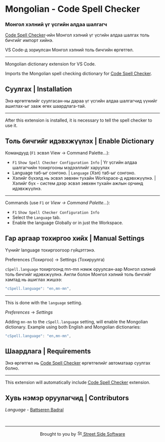 # Mongolian - Code Spell Checker

### Монгол хэлний үг үсгийн алдаа шалгагч

[Code Spell Checker](https://marketplace.visualstudio.com/items?itemName=streetsidesoftware.code-spell-checker)-ийн Монгол хэлний үг үсгийн алдаа шалгах толь бичгийг импорт хийнэ.

VS Code-д зориулсан Монгол хэлний толь бичгийн өргөтгөл.

---

Mongolian dictionary extension for VS Code.

Imports the Mongolian spell checking dictionary for [Code Spell Checker](https://marketplace.visualstudio.com/items?itemName=streetsidesoftware.code-spell-checker).

## Суулгах | Installation

Энэ өргөтгөлийг суулгасан-ны дараа үг үсгийн алдаа шалгагчид үүнийг ашиглах-ыг зааж өгөх шаардлага-тай.

---

After this extension is installed, it is necessary to tell the spell checker to use it.

## Толь бичгийг идэвхжүүлэх | Enable Dictionary

Командууд (`F1` эсвэл View -> Command Palette...):

- `F1` `Show Spell Checker Configuration Info` | Үг үсгийн алдаа шалгагчийн тохиргооны мэдээллийг харуулах
- Language таб-ыг сонгоно. | `Language` (Хэл) таб-ыг сонгоно.
- Хэлийг бүхэлд нь эсвэл зөвхөн тухайн Workspace-д идэвхжүүлнэ. | Хэлийг бүх - систем дээр эсвэл зөвхөн тухайн ажлын орчинд идэвхжүүлнэ.

---

Commands (use `F1` or _View -> Command Palette..._):

- `F1` `Show Spell Checker Configuration Info`
- Select the `Language` tab.
- Enable the language Globally or in just the Workspace.

## Гар аргаар тохиргоо хийх | Manual Settings

Үүнийг language тохиргоогоор гүйцэтгэнэ.

Preferences (Тохиргоо) -> Settings (Тохируулга)

`cSpell.language` тохиргоонд mn-mn нэмж оруулсан-аар Монгол хэлний толь бичгийг идэвхжүүлнэ.
Англи болон Монгол хэлний толь бичгийг хамтад нь ашиглах жишээ:

```javascript
"cSpell.language": "en,mn-mn",
```

---

This is done with the `language` setting.

_Preferences_ -> _Settings_

Adding `mn-mn` to the `cSpell.language` setting, will enable the Mongolian dictionary.
Example using both English and Mongolian dictionaries:

```javascript
"cSpell.language": "en,mn-mn",
```

## Шаардлага | Requirements

Энэ өргөтгөл нь [Code Spell Checker](https://marketplace.visualstudio.com/items?itemName=streetsidesoftware.code-spell-checker) өргөтгөлийг автоматаар суулгах болно.

---

This extension will automatically include [Code Spell Checker](https://marketplace.visualstudio.com/items?itemName=streetsidesoftware.code-spell-checker) extension.

## Хувь нэмэр оруулагчид | Contributors

_Language_ - [Battseren Badral](https://github.com/btseee)

<!--- @@inject: ../../static/footer.md --->

<br/>

---

<p align="center">
Brought to you by <a href="https://streetsidesoftware.com" title="Street Side Software">
<img width="16" alt="Street Side Software Logo" src="https://i.imgur.com/CyduuVY.png" /> Street Side Software
</a>
</p>

<!--- @@inject-end: ../../static/footer.md --->

<!---
cspell:words Battseren Badral
--->
